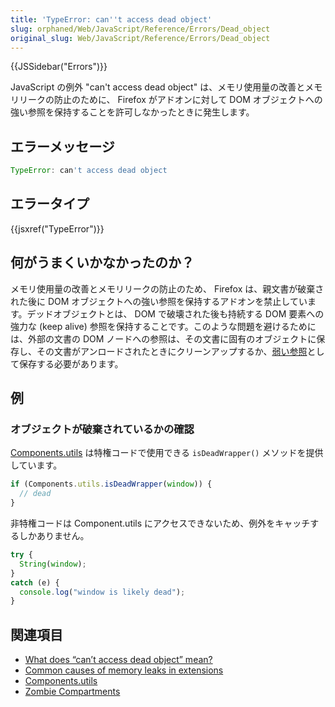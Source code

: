 ```yaml
---
title: 'TypeError: can''t access dead object'
slug: orphaned/Web/JavaScript/Reference/Errors/Dead_object
original_slug: Web/JavaScript/Reference/Errors/Dead_object
---
```


{{JSSidebar("Errors")}}

JavaScript の例外 "can't access dead object" は、メモリ使用量の改善とメモリリークの防止のために、 Firefox がアドオンに対して DOM オブジェクトへの強い参照を保持することを許可しなかったときに発生します。

## エラーメッセージ

```js
TypeError: can't access dead object
```

## エラータイプ

{{jsxref("TypeError")}}

## 何がうまくいかなかったのか？

メモリ使用量の改善とメモリリークの防止のため、 Firefox は、親文書が破棄された後に DOM オブジェクトへの強い参照を保持するアドオンを禁止しています。デッドオブジェクトとは、 DOM で破壊された後も持続する DOM 要素への強力な (keep alive) 参照を保持することです。このような問題を避けるためには、外部の文書の DOM ノードへの参照は、その文書に固有のオブジェクトに保存し、その文書がアンロードされたときにクリーンアップするか、[弱い参照](/ja/docs/Mozilla/Tech/XPCOM/Language_Bindings/Components.utils.getWeakReference)として保存する必要があります。

## 例

### オブジェクトが破棄されているかの確認

[Components.utils](/ja/docs/Mozilla/Tech/XPCOM/Language_Bindings/Components.utils) は特権コードで使用できる `isDeadWrapper()` メソッドを提供しています。

```js
if (Components.utils.isDeadWrapper(window)) {
  // dead
}
```

非特権コードは Component.utils にアクセスできないため、例外をキャッチするしかありません。

```js
try {
  String(window);
}
catch (e) {
  console.log("window is likely dead");
}
```

## 関連項目

- [What does “can’t access dead object” mean?](https://blog.mozilla.org/addons/2012/09/12/what-does-cant-access-dead-object-mean/)
- [Common causes of memory leaks in extensions](/ja/docs/Extensions/Common_causes_of_memory_leaks_in_extensions)
- [Components.utils](/ja/docs/Mozilla/Tech/XPCOM/Language_Bindings/Components.utils)
- [Zombie Compartments](/ja/docs/Mozilla/Zombie_compartments)
